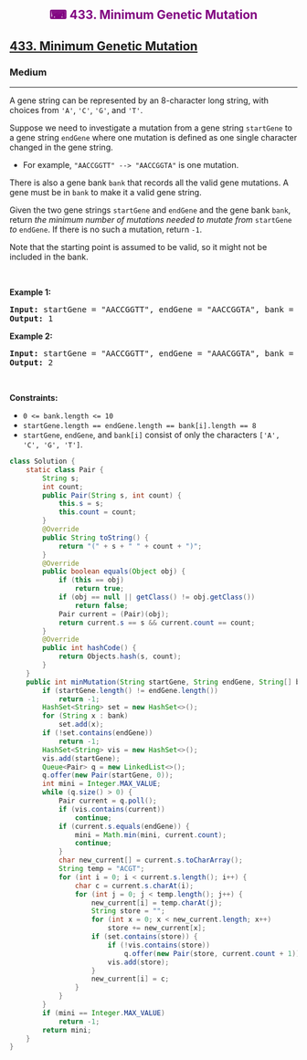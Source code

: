 <div align = "center">
<h style = "margin-bottom: 0px; margin-top: 0px; color : purple;" align = "center" class = "header">

## ⌨ 433. Minimum Genetic Mutation

</h>
</div>

<h2><a href="https://leetcode.com/problems/minimum-genetic-mutation" target = "_blank">433. Minimum Genetic Mutation</a></h2><h3>Medium</h3><hr><p>A gene string can be represented by an 8-character long string, with choices from <code>&#39;A&#39;</code>, <code>&#39;C&#39;</code>, <code>&#39;G&#39;</code>, and <code>&#39;T&#39;</code>.</p>

<p>Suppose we need to investigate a mutation from a gene string <code>startGene</code> to a gene string <code>endGene</code> where one mutation is defined as one single character changed in the gene string.</p>

<ul>
	<li>For example, <code>&quot;AACCGGTT&quot; --&gt; &quot;AACCGGTA&quot;</code> is one mutation.</li>
</ul>

<p>There is also a gene bank <code>bank</code> that records all the valid gene mutations. A gene must be in <code>bank</code> to make it a valid gene string.</p>

<p>Given the two gene strings <code>startGene</code> and <code>endGene</code> and the gene bank <code>bank</code>, return <em>the minimum number of mutations needed to mutate from </em><code>startGene</code><em> to </em><code>endGene</code>. If there is no such a mutation, return <code>-1</code>.</p>

<p>Note that the starting point is assumed to be valid, so it might not be included in the bank.</p>

<p>&nbsp;</p>
<p><strong class="example">Example 1:</strong></p>

<pre>
<strong>Input:</strong> startGene = &quot;AACCGGTT&quot;, endGene = &quot;AACCGGTA&quot;, bank = [&quot;AACCGGTA&quot;]
<strong>Output:</strong> 1
</pre>

<p><strong class="example">Example 2:</strong></p>

<pre>
<strong>Input:</strong> startGene = &quot;AACCGGTT&quot;, endGene = &quot;AAACGGTA&quot;, bank = [&quot;AACCGGTA&quot;,&quot;AACCGCTA&quot;,&quot;AAACGGTA&quot;]
<strong>Output:</strong> 2
</pre>

<p>&nbsp;</p>
<p><strong>Constraints:</strong></p>

<ul>
	<li><code>0 &lt;= bank.length &lt;= 10</code></li>
	<li><code>startGene.length == endGene.length == bank[i].length == 8</code></li>
	<li><code>startGene</code>, <code>endGene</code>, and <code>bank[i]</code> consist of only the characters <code>[&#39;A&#39;, &#39;C&#39;, &#39;G&#39;, &#39;T&#39;]</code>.</li>
</ul>

```java
class Solution {
    static class Pair {
        String s;
        int count;
        public Pair(String s, int count) {
            this.s = s;
            this.count = count;
        }
        @Override
        public String toString() {
            return "(" + s + " " + count + ")";
        }
        @Override
        public boolean equals(Object obj) {
            if (this == obj)
                return true;
            if (obj == null || getClass() != obj.getClass())
                return false;
            Pair current = (Pair)(obj);
            return current.s == s && current.count == count;
        }
        @Override
        public int hashCode() {
            return Objects.hash(s, count);
        }
    }
    public int minMutation(String startGene, String endGene, String[] bank) {
        if (startGene.length() != endGene.length())
            return -1;
        HashSet<String> set = new HashSet<>();
        for (String x : bank)
            set.add(x);
        if (!set.contains(endGene))
            return -1;
        HashSet<String> vis = new HashSet<>();
        vis.add(startGene);
        Queue<Pair> q = new LinkedList<>();
        q.offer(new Pair(startGene, 0));
        int mini = Integer.MAX_VALUE;
        while (q.size() > 0) {
            Pair current = q.poll();
            if (vis.contains(current))
                continue;
            if (current.s.equals(endGene)) {
                mini = Math.min(mini, current.count);
                continue;
            }
            char new_current[] = current.s.toCharArray();
            String temp = "ACGT";
            for (int i = 0; i < current.s.length(); i++) {
                char c = current.s.charAt(i);
                for (int j = 0; j < temp.length(); j++) {
                    new_current[i] = temp.charAt(j);
                    String store = "";
                    for (int x = 0; x < new_current.length; x++)
                        store += new_current[x];
                    if (set.contains(store)) {
                        if (!vis.contains(store))
                            q.offer(new Pair(store, current.count + 1));
                        vis.add(store);
                    }
                    new_current[i] = c;
                }
            }
        }
        if (mini == Integer.MAX_VALUE)
            return -1;
        return mini;
    }
}
```
